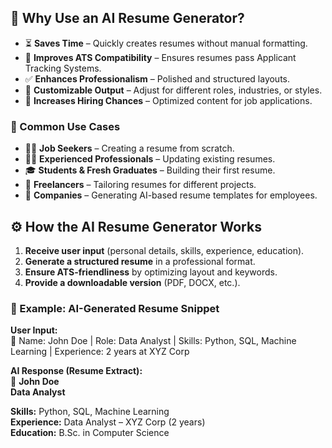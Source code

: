 ## 📄 Why Use an AI Resume Generator?

- ⏳ **Saves Time** – Quickly creates resumes without manual formatting.  
- 🤖 **Improves ATS Compatibility** – Ensures resumes pass Applicant Tracking Systems.  
- ✅ **Enhances Professionalism** – Polished and structured layouts.  
- 🎨 **Customizable Output** – Adjust for different roles, industries, or styles.  
- 🚀 **Increases Hiring Chances** – Optimized content for job applications.  

### 📌 Common Use Cases
- 👨‍💼 **Job Seekers** – Creating a resume from scratch.  
- 🧑‍💻 **Experienced Professionals** – Updating existing resumes.  
- 🎓 **Students & Fresh Graduates** – Building their first resume.  
- 🧾 **Freelancers** – Tailoring resumes for different projects.  
- 🏢 **Companies** – Generating AI-based resume templates for employees.  

## ⚙️ How the AI Resume Generator Works

1. **Receive user input** (personal details, skills, experience, education).  
2. **Generate a structured resume** in a professional format.  
3. **Ensure ATS-friendliness** by optimizing layout and keywords.  
4. **Provide a downloadable version** (PDF, DOCX, etc.).  

### 📌 Example: AI-Generated Resume Snippet

**User Input:**  
💬 Name: John Doe | Role: Data Analyst | Skills: Python, SQL, Machine Learning | Experience: 2 years at XYZ Corp  

**AI Response (Resume Extract):**  
📄 **John Doe**  
**Data Analyst**  

**Skills:** Python, SQL, Machine Learning  
**Experience:** Data Analyst – XYZ Corp (2 years)  
**Education:** B.Sc. in Computer Science  

